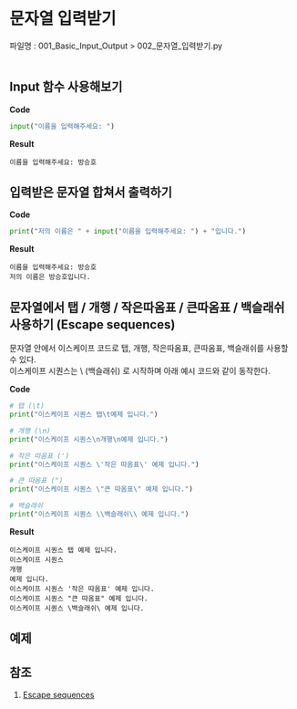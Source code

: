 # 문자열 입력받기  
파일명 : 001_Basic_Input_Output > 002_문자열_입력받기.py<br><br>
## Input 함수 사용해보기
**Code**  
```python
input("이름을 입력해주세요: ")
```

**Result**  
```commandline
이름을 입력해주세요: 방승호
```
## 입력받은 문자열 합쳐서 출력하기
**Code**  
```python
print("저의 이름은 " + input("이름을 입력해주세요: ") + "입니다.")
```

**Result**  
```commandline
이름을 입력해주세요: 방승호
저의 이름은 방승호입니다.
```

## 문자열에서 탭 / 개행 / 작은따옴표 / 큰따옴표 / 백슬래쉬 사용하기 (Escape sequences)  
문자열 안에서 이스케이프 코드로 탭, 개행, 작은따옴표, 큰따옴표, 백슬래쉬를 사용할 수 있다.  
이스케이프 시퀀스는 \ (백슬래쉬) 로 시작하며 아래 예시 코드와 같이 동작한다.

**Code**
```python
# 탭 (\t)
print("이스케이프 시퀀스 탭\t예제 입니다.")

# 개행 (\n)
print("이스케이프 시퀀스\n개행\n예제 입니다.")

# 작은 따옴표 (')
print("이스케이프 시퀀스 \'작은 따옴표\' 예제 입니다.")

# 큰 따옴표 (")
print("이스케이프 시퀀스 \"큰 따옴표\" 예제 입니다.")

# 백슬래쉬
print("이스케이프 시퀀스 \\백슬래쉬\\ 예제 입니다.")
```
**Result**
```commandline
이스케이프 시퀀스 탭	예제 입니다.
이스케이프 시퀀스
개행
예제 입니다.
이스케이프 시퀀스 '작은 따옴표' 예제 입니다.
이스케이프 시퀀스 "큰 따옴표" 예제 입니다.
이스케이프 시퀀스 \백슬래쉬\ 예제 입니다.
```

## 예제

## 참조  
1. [Escape sequences](https://docs.python.org/3/reference/lexical_analysis.html#escape-sequences)


